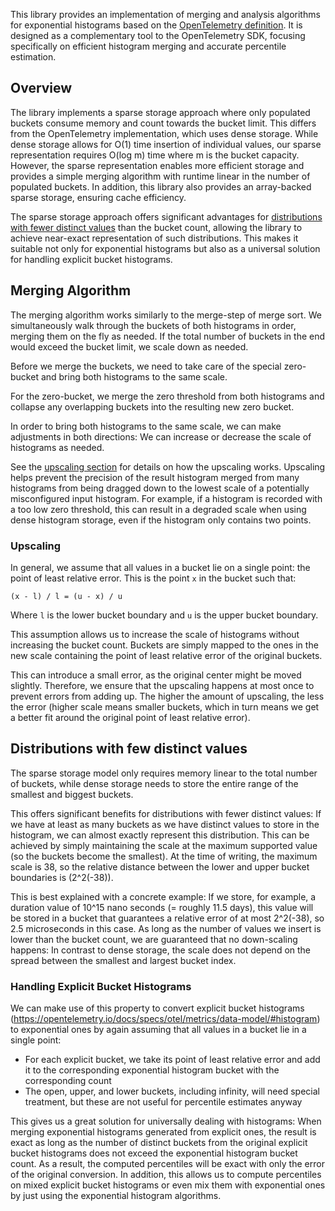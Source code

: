This library provides an implementation of merging and analysis algorithms for exponential histograms based on the [OpenTelemetry definition](https://opentelemetry.io/docs/specs/otel/metrics/data-model/#exponentialhistogram). It is designed as a complementary tool to the OpenTelemetry SDK, focusing specifically on efficient histogram merging and accurate percentile estimation.

## Overview

The library implements a sparse storage approach where only populated buckets consume memory and count towards the bucket limit. This differs from the OpenTelemetry implementation, which uses dense storage. While dense storage allows for O(1) time insertion of individual values, our sparse representation requires O(log m) time where m is the bucket capacity. However, the sparse representation enables more efficient storage and provides a simple merging algorithm with runtime linear in the number of populated buckets. In addition, this library also provides an array-backed sparse storage, ensuring cache efficiency.

The sparse storage approach offers significant advantages for [distributions with fewer distinct values](#distributions-with-few-distinct-values) than the bucket count, allowing the library to achieve near-exact representation of such distributions. This makes it suitable not only for exponential histograms but also as a universal solution for handling explicit bucket histograms.

## Merging Algorithm

The merging algorithm works similarly to the merge-step of merge sort.
We simultaneously walk through the buckets of both histograms in order, merging them on the fly as needed.
If the total number of buckets in the end would exceed the bucket limit, we scale down as needed.

Before we merge the buckets, we need to take care of the special zero-bucket and bring both histograms to the same scale.

For the zero-bucket, we merge the zero threshold from both histograms and collapse any overlapping buckets into the resulting new zero bucket.

In order to bring both histograms to the same scale, we can make adjustments in both directions:
We can increase or decrease the scale of histograms as needed.

See the [upscaling section](#upscaling) for details on how the upscaling works.
Upscaling helps prevent the precision of the result histogram merged from many histograms from being dragged down to the lowest scale of a potentially misconfigured input histogram. For example, if a histogram is recorded with a too low zero threshold, this can result in a degraded scale when using dense histogram storage, even if the histogram only contains two points.

### Upscaling

In general, we assume that all values in a bucket lie on a single point: the point of least relative error. This is the point `x` in the bucket such that:

```
(x - l) / l = (u - x) / u
```

Where `l` is the lower bucket boundary and `u` is the upper bucket boundary.

This assumption allows us to increase the scale of histograms without increasing the bucket count. Buckets are simply mapped to the ones in the new scale containing the point of least relative error of the original buckets.

This can introduce a small error, as the original center might be moved slightly. Therefore, we ensure that the upscaling happens at most once to prevent errors from adding up.
The higher the amount of upscaling, the less the error (higher scale means smaller buckets, which in turn means we get a better fit around the original point of least relative error).

## Distributions with few distinct values

The sparse storage model only requires memory linear to the total number of buckets, while dense storage needs to store the entire range of the smallest and biggest buckets.

This offers significant benefits for distributions with fewer distinct values:
If we have at least as many buckets as we have distinct values to store in the histogram, we can almost exactly represent this distribution.
This can be achieved by simply maintaining the scale at the maximum supported value (so the buckets become the smallest).
At the time of writing, the maximum scale is 38, so the relative distance between the lower and upper bucket boundaries is (2^2(-38)).

This is best explained with a concrete example:
If we store, for example, a duration value of 10^15 nano seconds (= roughly 11.5 days), this value will be stored in a bucket that guarantees a relative error of at most 2^2(-38), so 2.5 microseconds in this case.
As long as the number of values we insert is lower than the bucket count, we are guaranteed that no down-scaling happens: In contrast to dense storage, the scale does not depend on the spread between the smallest and largest bucket index.

### Handling Explicit Bucket Histograms

We can make use of this property to convert explicit bucket histograms (https://opentelemetry.io/docs/specs/otel/metrics/data-model/#histogram) to exponential ones by again assuming that all values in a bucket lie in a single point:
   * For each explicit bucket, we take its point of least relative error and add it to the corresponding exponential histogram bucket with the corresponding count
   * The open, upper, and lower buckets, including infinity, will need special treatment, but these are not useful for percentile estimates anyway

This gives us a great solution for universally dealing with histograms:
When merging exponential histograms generated from explicit ones, the result is exact as long as the number of distinct buckets from the original explicit bucket histograms does not exceed the exponential histogram bucket count. As a result, the computed percentiles will be exact with only the error of the original conversion.
In addition, this allows us to compute percentiles on mixed explicit bucket histograms or even mix them with exponential ones by just using the exponential histogram algorithms.
